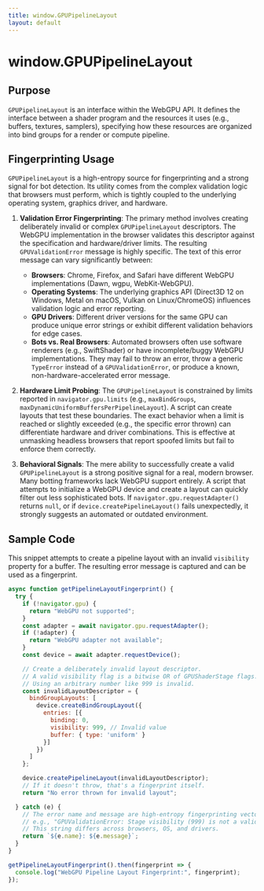 ```yaml
---
title: window.GPUPipelineLayout
layout: default
---
```

# window.GPUPipelineLayout
## Purpose
`GPUPipelineLayout` is an interface within the WebGPU API. It defines the interface between a shader program and the resources it uses (e.g., buffers, textures, samplers), specifying how these resources are organized into bind groups for a render or compute pipeline.

## Fingerprinting Usage
`GPUPipelineLayout` is a high-entropy source for fingerprinting and a strong signal for bot detection. Its utility comes from the complex validation logic that browsers must perform, which is tightly coupled to the underlying operating system, graphics driver, and hardware.

1.  **Validation Error Fingerprinting**: The primary method involves creating deliberately invalid or complex `GPUPipelineLayout` descriptors. The WebGPU implementation in the browser validates this descriptor against the specification and hardware/driver limits. The resulting `GPUValidationError` message is highly specific. The text of this error message can vary significantly between:
    *   **Browsers**: Chrome, Firefox, and Safari have different WebGPU implementations (Dawn, wgpu, WebKit-WebGPU).
    *   **Operating Systems**: The underlying graphics API (Direct3D 12 on Windows, Metal on macOS, Vulkan on Linux/ChromeOS) influences validation logic and error reporting.
    *   **GPU Drivers**: Different driver versions for the same GPU can produce unique error strings or exhibit different validation behaviors for edge cases.
    *   **Bots vs. Real Browsers**: Automated browsers often use software renderers (e.g., SwiftShader) or have incomplete/buggy WebGPU implementations. They may fail to throw an error, throw a generic `TypeError` instead of a `GPUValidationError`, or produce a known, non-hardware-accelerated error message.

2.  **Hardware Limit Probing**: The `GPUPipelineLayout` is constrained by limits reported in `navigator.gpu.limits` (e.g., `maxBindGroups`, `maxDynamicUniformBuffersPerPipelineLayout`). A script can create layouts that test these boundaries. The exact behavior when a limit is reached or slightly exceeded (e.g., the specific error thrown) can differentiate hardware and driver combinations. This is effective at unmasking headless browsers that report spoofed limits but fail to enforce them correctly.

3.  **Behavioral Signals**: The mere ability to successfully create a valid `GPUPipelineLayout` is a strong positive signal for a real, modern browser. Many botting frameworks lack WebGPU support entirely. A script that attempts to initialize a WebGPU device and create a layout can quickly filter out less sophisticated bots. If `navigator.gpu.requestAdapter()` returns `null`, or if `device.createPipelineLayout()` fails unexpectedly, it strongly suggests an automated or outdated environment.

## Sample Code
This snippet attempts to create a pipeline layout with an invalid `visibility` property for a buffer. The resulting error message is captured and can be used as a fingerprint.

```javascript
async function getPipelineLayoutFingerprint() {
  try {
    if (!navigator.gpu) {
      return "WebGPU not supported";
    }
    const adapter = await navigator.gpu.requestAdapter();
    if (!adapter) {
      return "WebGPU adapter not available";
    }
    const device = await adapter.requestDevice();

    // Create a deliberately invalid layout descriptor.
    // A valid visibility flag is a bitwise OR of GPUShaderStage flags.
    // Using an arbitrary number like 999 is invalid.
    const invalidLayoutDescriptor = {
      bindGroupLayouts: [
        device.createBindGroupLayout({
          entries: [{
            binding: 0,
            visibility: 999, // Invalid value
            buffer: { type: 'uniform' }
          }]
        })
      ]
    };

    device.createPipelineLayout(invalidLayoutDescriptor);
    // If it doesn't throw, that's a fingerprint itself.
    return "No error thrown for invalid layout";

  } catch (e) {
    // The error name and message are high-entropy fingerprinting vectors.
    // e.g., "GPUValidationError: Stage visibility (999) is not a valid combination of GPUShaderStage flags."
    // This string differs across browsers, OS, and drivers.
    return `${e.name}: ${e.message}`;
  }
}

getPipelineLayoutFingerprint().then(fingerprint => {
  console.log("WebGPU Pipeline Layout Fingerprint:", fingerprint);
});
```